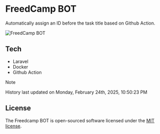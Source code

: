 # FreedCamp BOT

Automatically assign an ID before the task title based on Github Action.

![FreedCamp BOT](https://repository-images.githubusercontent.com/737932867/7d34798b-2680-471c-b089-a78a718d3d6a)

## Tech

- Laravel
- Docker
- Github Action

> [!NOTE]  
> History last updated on Monday, February 24th, 2025, 10:50:23 PM

## License

The Freedcamp BOT is open-sourced software licensed under the [MIT license](https://opensource.org/licenses/MIT).
